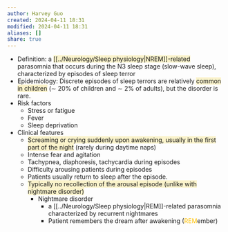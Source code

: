 ```yaml
---
author: Harvey Guo
created: 2024-04-11 18:31
modified: 2024-04-11 18:31
aliases: []
share: true
---
```

- Definition: a <span style="background:rgba(240, 200, 0, 0.2)">[[../Neurology/Sleep physiology|NREM]]-related</span> parasomnia that occurs during the N3 sleep stage (slow-wave sleep), characterized by episodes of sleep terror
- Epidemiology: Discrete episodes of sleep terrors are relatively <span style="background:rgba(240, 200, 0, 0.2)">common in children</span> (∼ 20% of children and ∼ 2% of adults), but the disorder is rare.
- Risk factors
	- Stress or fatigue
	- Fever
	- Sleep deprivation
- Clinical features
	- <span style="background:rgba(240, 200, 0, 0.2)">Screaming or crying suddenly upon awakening, usually in the first part of the night</span> (rarely during daytime naps) 
	- Intense fear and agitation
	- Tachypnea, diaphoresis, tachycardia during episodes
	- Difficulty arousing patients during episodes
	- Patients usually return to sleep after the episode.
	- <span style="background:rgba(240, 200, 0, 0.2)">Typically no recollection of the arousal episode (unlike with nightmare disorder)</span>
		- Nightmare disorder
			- a [[../Neurology/Sleep physiology|REM]]-related parasomnia characterized by recurrent nightmares
			- Patient remembers the dream after awakening (<font color="#ffc000">REM</font>ember)

